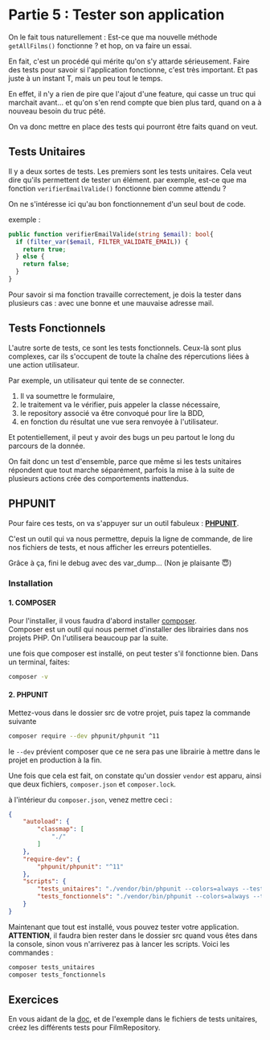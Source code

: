 # Partie 5 : Tester son application
On le fait tous naturellement : Est-ce que ma nouvelle méthode `getAllFilms()` fonctionne ? et hop, on va faire un essai.

En fait, c'est un procédé qui mérite qu'on s'y attarde sérieusement. Faire des tests pour savoir si l'application fonctionne, c'est très important. Et pas juste à un instant T, mais un peu tout le temps.

En effet, il n'y a rien de pire que l'ajout d'une feature, qui casse un truc qui marchait avant... et qu'on s'en rend compte que bien plus tard, quand on a à nouveau besoin du truc pété.

On va donc mettre en place des tests qui pourront être faits quand on veut.

## Tests Unitaires
Il y a deux sortes de tests. Les premiers sont les tests unitaires. Cela veut dire qu'ils permettent de tester un élément. par exemple, est-ce que ma fonction `verifierEmailValide()` fonctionne bien comme attendu ?

On ne s'intéresse ici qu'au bon fonctionnement d'un seul bout de code.

exemple : 
```php
public function verifierEmailValide(string $email): bool{
  if (filter_var($email, FILTER_VALIDATE_EMAIL)) {
    return true;
  } else {
    return false;
  }
}
```

Pour savoir si ma fonction travaille correctement, je dois la tester dans plusieurs cas : avec une bonne et une mauvaise adresse mail.

## Tests Fonctionnels
L'autre sorte de tests, ce sont les tests fonctionnels. Ceux-là sont plus complexes, car ils s'occupent de toute la chaîne des répercutions liées à une action utilisateur.

Par exemple, un utilisateur qui tente de se connecter.
1. Il va soumettre le formulaire,
2. le traitement va le vérifier, puis appeler la classe nécessaire,
3. le repository associé va être convoqué pour lire la BDD,
4. en fonction du résultat une vue sera renvoyée à l'utilisateur.

Et potentiellement, il peut y avoir des bugs un peu partout le long du parcours de la donnée.

On fait donc un test d'ensemble, parce que même si les tests unitaires répondent que tout marche séparément, parfois la mise à la suite de plusieurs actions crée des comportements inattendus.

## PHPUNIT
Pour faire ces tests, on va s'appuyer sur un outil fabuleux : **[PHPUNIT](https://phpunit.de/)**.

C'est un outil qui va nous permettre, depuis la ligne de commande, de lire nos fichiers de tests, et nous afficher les erreurs potentielles.

Grâce à ça, fini le debug avec des var_dump... (Non je plaisante 😇)

### Installation
#### 1. COMPOSER
Pour l'installer, il vous faudra d'abord installer [composer](https://getcomposer.org/).\
Composer est un outil qui nous permet d'installer des librairies dans nos projets PHP. On l'utilisera beaucoup par la suite.

une fois que composer est installé, on peut tester s'il fonctionne bien. Dans un terminal, faites: 
```bash
composer -v
```
#### 2. PHPUNIT
Mettez-vous dans le dossier src de votre projet, puis tapez la commande suivante 
```bash
composer require --dev phpunit/phpunit ^11
```

le `--dev` prévient composer que ce ne sera pas une librairie à mettre dans le projet en production à la fin.

Une fois que cela est fait, on constate qu'un dossier `vendor` est apparu, ainsi que deux fichiers, `composer.json` et `composer.lock`.

à l'intérieur du `composer.json`, venez mettre ceci :

```json
{
    "autoload": {
        "classmap": [
            "./"
        ]
    },
    "require-dev": {
        "phpunit/phpunit": "^11"
    },
    "scripts": {
        "tests_unitaires": "./vendor/bin/phpunit --colors=always --testdox ./Tests/Units/",
        "tests_fonctionnels": "./vendor/bin/phpunit --colors=always --testdox ./Tests/Features/"
    }
}
```

Maintenant que tout est installé, vous pouvez tester votre application. **ATTENTION**, il faudra bien rester dans le dossier src quand vous êtes dans la console, sinon vous n'arriverez pas à lancer les scripts. Voici les commandes : 

```bash 
composer tests_unitaires
composer tests_fonctionnels
```

## Exercices
En vous aidant de la [doc](https://docs.phpunit.de/en/11.0/assertions.html), et de l'exemple dans le fichiers de tests unitaires, créez les différents tests pour FilmRepository.

